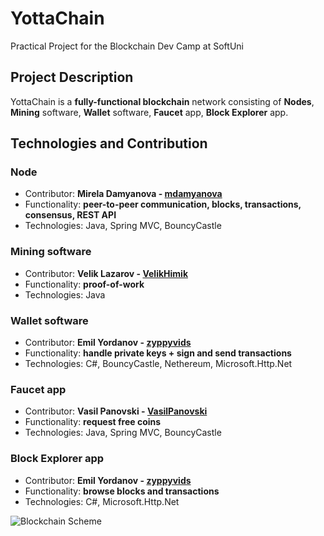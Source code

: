 # YottaChain
Practical Project for the Blockchain Dev Camp at SoftUni

## Project Description
YottaChain is a **fully-functional blockchain** network consisting of **Nodes**, **Mining** software, **Wallet** software, **Faucet** app, **Block Explorer** app.

## Technologies and Contribution

### **Node**
- Contributor: **Mirela Damyanova - [mdamyanova](https://github.com/mdamyanova)**
- Functionality: **peer-to-peer communication, blocks, transactions, consensus, REST API**
- Technologies: Java, Spring MVC, BouncyCastle

### **Mining** software
- Contributor: **Velik Lazarov - [VelikHimik](https://github.com/VelikHimik)**
- Functionality: **proof-of-work**
- Technologies: Java

### **Wallet** software
- Contributor: **Emil Yordanov - [zyppyvids](https://github.com/zyppyvids)**
- Functionality: **handle private keys + sign and send transactions**
- Technologies: C#, BouncyCastle, Nethereum, Microsoft.Http.Net

### **Faucet** app
- Contributor: **Vasil Panovski - [VasilPanovski](https://github.com/VasilPanovski)**
- Functionality: **request free coins**
- Technologies: Java, Spring MVC, BouncyCastle

### **Block Explorer** app
- Contributor: **Emil Yordanov - [zyppyvids](https://github.com/zyppyvids)**
- Functionality: **browse blocks and transactions**
- Technologies: C#, Microsoft.Http.Net

![Blockchain Scheme](https://imgur.com/zOkdZ1T.jpg)
